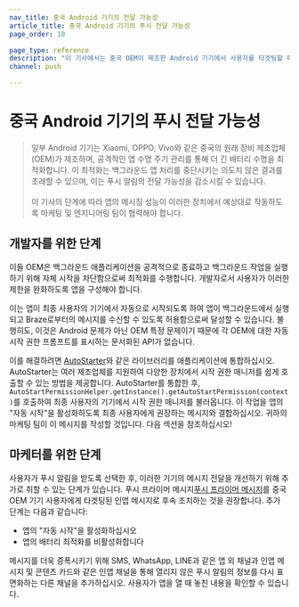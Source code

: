 ```yaml
---
nav_title: 중국 Android 기기의 전달 가능성
article_title: 중국 Android 기기의 푸시 전달 가능성
page_order: 10

page_type: reference
description: "이 기사에서는 중국 OEM이 제조한 Android 기기에서 사용자를 타겟팅할 때 알아야 할 푸시 전달 가능성의 미묘한 차이점을 다룹니다."
channel: push

---
```


# 중국 Android 기기의 푸시 전달 가능성

> 일부 Android 기기는 Xiaomi, OPPO, Vivo와 같은 중국의 원래 장비 제조업체(OEM)가 제조하며, 공격적인 앱 수명 주기 관리를 통해 더 긴 배터리 수명을 최적화합니다. 이 최적화는 백그라운드 앱 처리를 중단시키는 의도치 않은 결과를 초래할 수 있으며, 이는 푸시 알림의 전달 가능성을 감소시킬 수 있습니다.<br><br>이 기사의 단계에 따라 앱의 메시징 성능이 이러한 장치에서 예상대로 작동하도록 마케팅 및 엔지니어링 팀이 협력해야 합니다.

## 개발자를 위한 단계
이들 OEM은 백그라운드 애플리케이션을 공격적으로 종료하고 백그라운드 작업을 실행하기 위해 자체 시작을 차단함으로써 최적화를 수행합니다. 개발자로서 사용자가 이러한 제한을 완화하도록 앱을 구성해야 합니다.

이는 앱이 최종 사용자의 기기에서 자동으로 시작되도록 하여 앱이 백그라운드에서 실행되고 Braze로부터의 메시지를 수신할 수 있도록 허용함으로써 달성할 수 있습니다. 불행히도, 이것은 Android 문제가 아닌 OEM 특정 문제이기 때문에 각 OEM에 대한 자동 시작 권한 프롬프트를 표시하는 문서화된 API가 없습니다.

이를 해결하려면 [AutoStarter](https://github.com/judemanutd/AutoStarter)와 같은 라이브러리를 애플리케이션에 통합하십시오. AutoStarter는 여러 제조업체를 지원하여 다양한 장치에서 시작 권한 매니저를 쉽게 호출할 수 있는 방법을 제공합니다. AutoStarter를 통합한 후, `AutoStartPermissionHelper.getInstance().getAutoStartPermission(context)`를 호출하여 최종 사용자의 기기에서 시작 권한 매니저를 불러옵니다. 이 작업을 앱의 "자동 시작"을 활성화하도록 최종 사용자에게 권장하는 메시지와 결합하십시오. 귀하의 마케팅 팀이 이 메시지를 작성할 것입니다. 다음 섹션을 참조하십시오!

## 마케터를 위한 단계
사용자가 푸시 알림을 받도록 선택한 후, 이러한 기기의 메시지 전달을 개선하기 위해 추가로 취할 수 있는 단계가 있습니다. 푸시 프라이머 메시지[푸시 프라이머 메시지]({{site.baseurl}}/user_guide/message_building_by_channel/push/push_primer_messages/)를 중국 OEM 기기 사용자에게 타겟팅된 인앱 메시지로 후속 조치하는 것을 권장합니다. 추가 단계는 다음과 같습니다:

- 앱의 "자동 시작"을 활성화하십시오
- 앱의 배터리 최적화를 비활성화합니다

메시지를 더욱 증폭시키기 위해 SMS, WhatsApp, LINE과 같은 앱 외 채널과 인앱 메시지 및 콘텐츠 카드와 같은 인앱 채널을 통해 열리지 않은 푸시 알림의 정보를 다시 표면화하는 다른 채널을 추가하십시오. 사용자가 앱을 열 때 놓친 내용을 확인할 수 있습니다.
